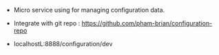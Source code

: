 * Micro service using for managing configuration data.

* Integrate with git repo : https://github.com/pham-brian/configuration-repo

* localhostL:8888/configuration/dev
